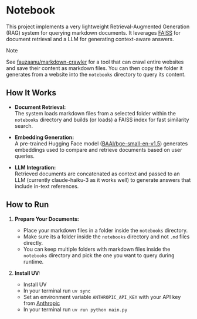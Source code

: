 # Notebook

This project implements a very lightweight Retrieval-Augmented Generation (RAG) system for querying markdown documents.
It leverages [FAISS](https://ai.meta.com/tools/faiss/) for document retrieval and a LLM for generating context-aware
answers.

> [!NOTE]
> See [fauzaanu/markdown-crawler](https://github.com/fauzaanu/markdown-crawler) for a tool that can crawl entire websites and save their content as markdown files.
> You can then copy the folder it generates from a website into the `notebooks` directory to query its content.

## How It Works

- **Document Retrieval:**  
  The system loads markdown files from a selected folder within the `notebooks` directory and builds (or loads) a FAISS
  index for fast similarity search.

- **Embedding Generation:**  
  A pre-trained Hugging Face model ([BAAI/bge-small-en-v1.5](https://huggingface.co/BAAI/bge-small-en-v1.5)) generates
  embeddings used to compare and retrieve documents
  based on user queries.

- **LLM Integration:**  
  Retrieved documents are concatenated as context and passed to an LLM (currently claude-haiku-3 as it works well) to
  generate answers that
  include in-text references.

## How to Run

1. **Prepare Your Documents:**
    - Place your markdown files in a folder inside the `notebooks` directory.
    - Make sure its a folder inside the `notebooks` directory and not `.md` files directly.
    - You can keep multiple folders with markdown files inside the `notebooks` directory and pick the one you want to
      query during runtime.

2. **Install UV:**
    - Install UV
    - In your terminal run `uv sync`
    - Set an environment variable `ANTHROPIC_API_KEY` with your API key from [Anthropic](https://console.anthropic.com/)
    - In your terminal run `uv run python main.py`